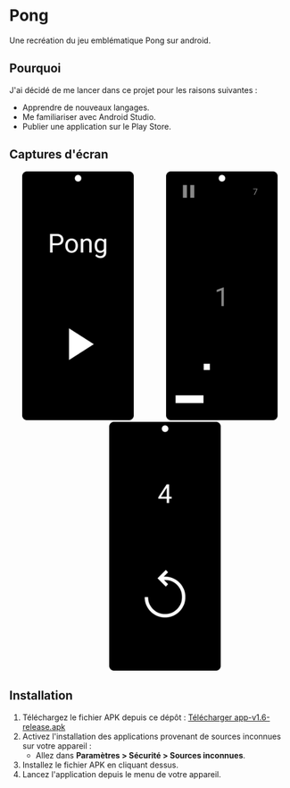 # Pong
Une recréation du jeu emblématique Pong sur android.

## Pourquoi
J'ai décidé de me lancer dans ce projet pour les raisons suivantes :
- Apprendre de nouveaux langages.
- Me familiariser avec Android Studio.
- Publier une application sur le Play Store.

## Captures d'écran

<div align="center">
  <img src="screenshots/menu_accueil.png" alt="Menu Accueil" width="200">
  <img width="50" />
  <img src="screenshots/jeu.png" alt="Jeu" width="200">
  <img width="50" />
  <img src="screenshots/menu_fin.png" alt="Menu Fin" width="200">
</div>

## Installation
1. Téléchargez le fichier APK depuis ce dépôt :
   [Télécharger app-v1.6-release.apk](releases/app-v1.6-release.apk)
2. Activez l'installation des applications provenant de sources inconnues sur votre appareil :
   - Allez dans **Paramètres > Sécurité > Sources inconnues**.
3. Installez le fichier APK en cliquant dessus.
4. Lancez l'application depuis le menu de votre appareil.
